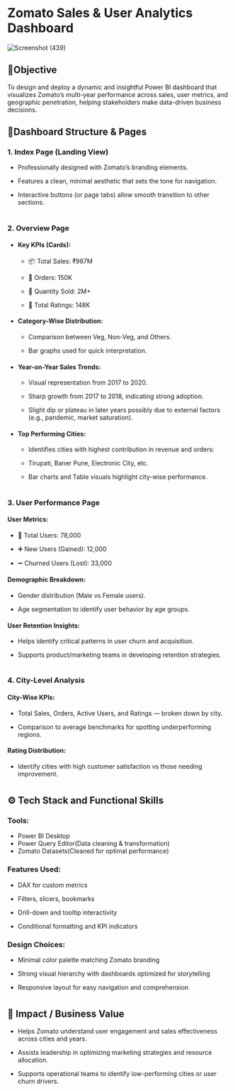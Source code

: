 # **Zomato Sales & User Analytics Dashboard** 
![Screenshot (439)](https://github.com/user-attachments/assets/d16181cd-bf78-499a-9ffb-cc18e69dbb18)

## 📌**Objective**
To design and deploy a dynamic and insightful Power BI dashboard that visualizes Zomato’s multi-year performance across sales, user metrics, and geographic penetration, helping stakeholders make data-driven business decisions.

## 🧩**Dashboard Structure & Pages**

### 1. Index Page (Landing View)
- Professionally designed with Zomato’s branding elements.

- Features a clean, minimal aesthetic that sets the tone for navigation.

- Interactive buttons (or page tabs) allow smooth transition to other sections.
#
### 2. Overview Page
- #### Key KPIs (Cards):

  - 📦 Total Sales: ₹987M

  - 🛒 Orders: 150K

  - 🔢 Quantity Sold: 2M+

  - 🌟 Total Ratings: 148K

- #### Category-Wise Distribution:

  - Comparison between Veg, Non-Veg, and Others.

  - Bar graphs used for quick interpretation.

- #### Year-on-Year Sales Trends:

  - Visual representation from 2017 to 2020.

  - Sharp growth from 2017 to 2018, indicating strong adoption.

  - Slight dip or plateau in later years possibly due to external factors (e.g., pandemic, market saturation).

- #### Top Performing Cities:

  - Identifies cities with highest contribution in revenue and orders:

  - Tirupati, Baner Pune, Electronic City, etc.

  - Bar charts and Table visuals highlight city-wise performance.
#
### 3. User Performance Page
#### User Metrics:

- 👥 Total Users: 78,000

- ➕ New Users (Gained): 12,000

- ➖ Churned Users (Lost): 33,000

#### Demographic Breakdown:

- Gender distribution (Male vs Female users).

- Age segmentation to identify user behavior by age groups.

#### User Retention Insights:

- Helps identify critical patterns in user churn and acquisition.

- Supports product/marketing teams in developing retention strategies.
#
### 4. City-Level Analysis
#### City-Wise KPIs:

- Total Sales, Orders, Active Users, and Ratings — broken down by city.

- Comparison to average benchmarks for spotting underperforming regions.

#### Rating Distribution:

- Identify cities with high customer satisfaction vs those needing improvement.
#
## ⚙️ Tech Stack and Functional Skills
### Tools:

- Power BI Desktop
- Power Query Editor(Data cleaning & transformation)
- Zomato Datasets(Cleaned for optimal performance)

### Features Used:

- DAX for custom metrics

- Filters, slicers, bookmarks

- Drill-down and tooltip interactivity

- Conditional formatting and KPI indicators

### Design Choices:

- Minimal color palette matching Zomato branding

- Strong visual hierarchy with dashboards optimized for storytelling

- Responsive layout for easy navigation and comprehension
#
## 🎯 Impact / Business Value
- Helps Zomato understand user engagement and sales effectiveness across cities and years.

- Assists leadership in optimizing marketing strategies and resource allocation.

- Supports operational teams to identify low-performing cities or user churn drivers.

